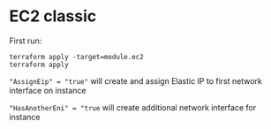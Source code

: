# EC2 classic

First run:

```
terraform apply -target=module.ec2 
terraform apply
```

```"AssignEip" = "true"``` will create and assign Elastic IP to first network interface on instance

```"HasAnotherEni" = "true``` will create additional network interface for instance